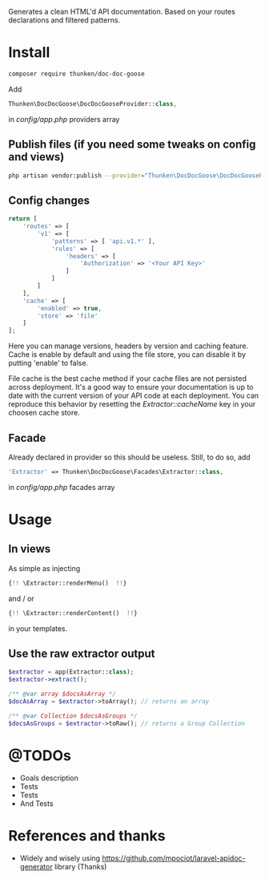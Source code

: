 Generates a clean HTML'd API documentation. Based on your routes declarations and filtered patterns.

# Install

```bash
composer require thunken/doc-doc-goose
```

Add
```php
Thunken\DocDocGoose\DocDocGooseProvider::class,
```
in *config/app.php* providers array

## Publish files (if you need some tweaks on config and views)
```bash
php artisan vendor:publish --provider="Thunken\DocDocGoose\DocDocGooseProvider"
```

## Config changes

```php
return [
    'routes' => [
        'v1' => [
            'patterns' => [ 'api.v1.*' ],
            'rules' => [
                'headers' => [
                    'Authorization' => '<Your API Key>'
                ]
            ]
        ]
    ],
    'cache' => [
        'enabled' => true,
        'store' => 'file'
    ]
];
```

Here you can manage versions, headers by version and caching feature.  
Cache is enable by default and using the file store, you can disable it by putting 'enable' to false.  

File cache is the best cache method if your cache files are not persisted across deployment. It's a good way to ensure your documentation is up to date with the current version of your API code at each deployment.
You can reproduce this behavior by resetting the _Extractor::cacheName_ key in your choosen cache store.  

## Facade 

Already declared in provider so this should be useless. Still, to do so, add
```php
'Extractor' => Thunken\DocDocGoose\Facades\Extractor::class,
```
in *config/app.php* facades array


# Usage

## In views
As simple as injecting 
```php
{!! \Extractor::renderMenu()  !!}
```
and / or
```php
{!! \Extractor::renderContent()  !!}
```
in your templates.

## Use the raw extractor output
```php
$extractor = app(Extractor::class);
$extractor->extract();

/** @var array $docsAsArray */
$docAsArray = $extractor->toArray(); // returns an array

/** @var Collection $docsAsGroups */
$docsAsGroups = $extractor->toRaw(); // returns a Group Collection

```

# @TODOs
- Goals description
- Tests
- Tests
- And Tests

# References and thanks
* Widely and wisely using https://github.com/mpociot/laravel-apidoc-generator library (Thanks)
